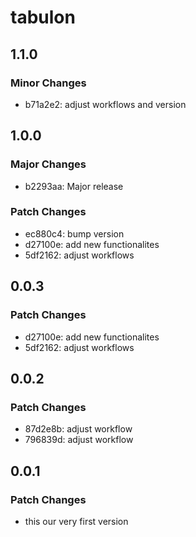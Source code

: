# tabulon

## 1.1.0

### Minor Changes

- b71a2e2: adjust workflows and version

## 1.0.0

### Major Changes

- b2293aa: Major release

### Patch Changes

- ec880c4: bump version
- d27100e: add new functionalites
- 5df2162: adjust workflows

## 0.0.3

### Patch Changes

- d27100e: add new functionalites
- 5df2162: adjust workflows

## 0.0.2

### Patch Changes

- 87d2e8b: adjust workflow
- 796839d: adjust workflow

## 0.0.1

### Patch Changes

- this our very first version
